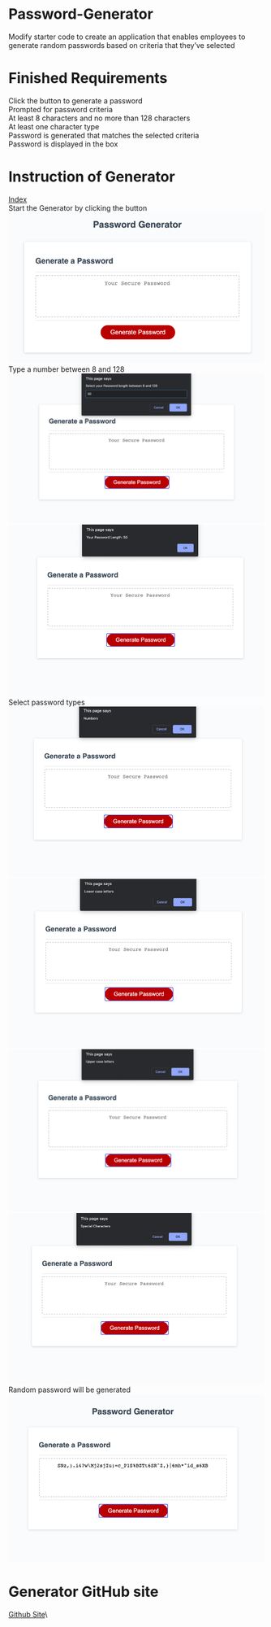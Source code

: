 # Password-Generator
Modify starter code to create an application that enables employees to generate random passwords based on criteria that they’ve selected

# Finished Requirements
Click the button to generate a password\
Prompted for password criteria\
At least 8 characters and no more than 128 characters\
At least one character type\
Password is generated that matches the selected criteria\
Password is displayed in the box

# Instruction of Generator
[Index](./index.html)\
Start the Generator by clicking the button\
![step1](./assets/screenshots/1.png)\
Type a number between 8 and 128\
![step2](./assets/screenshots/2.png)\
![step3](./assets/screenshots/3.png)\
Select password types\
![step4](./assets/screenshots/4.png)\
![step5](./assets/screenshots/5.png)\
![step6](./assets/screenshots/6.png)\
![step7](./assets/screenshots/7.png)\
Random password will be generated\
![step7](./assets/screenshots/8.png)

# Generator GitHub site
[Github Site](https://sg3606.github.io/Password-Generator/.)\